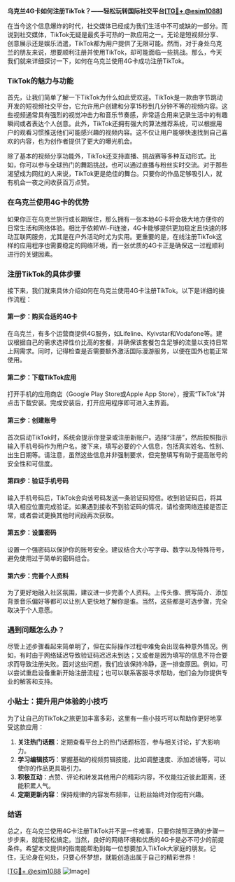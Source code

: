 **乌克兰4G卡如何注册TikTok？——轻松玩转国际社交平台[[TG💪+ @esim1088](https://t.me/s/esim1088)]**

在当今这个信息爆炸的时代，社交媒体已经成为我们生活中不可或缺的一部分。而说到社交媒体，TikTok无疑是最炙手可热的一款应用之一。无论是短视频分享、创意展示还是娱乐消遣，TikTok都为用户提供了无限可能。然而，对于身处乌克兰的朋友来说，想要顺利注册并使用TikTok，却可能面临一些挑战。那么，今天我们就来详细探讨一下，如何在乌克兰使用4G卡成功注册TikTok。

### TikTok的魅力与功能

首先，让我们简单了解一下TikTok为什么如此受欢迎。TikTok是一款由字节跳动开发的短视频社交平台，它允许用户创建和分享15秒到几分钟不等的视频内容。这些视频通常具有强烈的视觉冲击力和音乐节奏感，非常适合用来记录生活中的有趣瞬间或者表达个人创意。此外，TikTok还拥有强大的算法推荐系统，可以根据用户的观看习惯推送他们可能感兴趣的视频内容。这不仅让用户能够快速找到自己喜欢的内容，也为创作者提供了更大的曝光机会。

除了基本的视频分享功能外，TikTok还支持直播、挑战赛等多种互动形式。比如，你可以参与全球热门的舞蹈挑战，也可以通过直播与粉丝实时交流。对于那些渴望成为网红的人来说，TikTok更是绝佳的舞台。只要你的作品足够吸引人，就有机会一夜之间收获百万点赞。

### 在乌克兰使用4G卡的优势

如果你正在乌克兰旅行或长期居住，那么拥有一张本地4G卡将会极大地方便你的日常生活和网络体验。相比于依赖Wi-Fi连接，4G卡能够提供更加稳定且快速的移动互联网服务，尤其是在户外活动时尤为实用。更重要的是，在线注册TikTok这样的应用程序也需要稳定的网络环境，而一张优质的4G卡正是确保这一过程顺利进行的关键因素。

### 注册TikTok的具体步骤

接下来，我们就来具体介绍如何在乌克兰使用4G卡注册TikTok。以下是详细的操作流程：

#### 第一步：购买合适的4G卡
在乌克兰，有多个运营商提供4G服务，如Lifeline、Kyivstar和Vodafone等。建议根据自己的需求选择性价比高的套餐，并确保该套餐包含足够的流量以支持日常上网需求。同时，记得检查是否需要额外激活国际漫游服务，以便在国外也能正常使用。

#### 第二步：下载TikTok应用
打开手机的应用商店（Google Play Store或Apple App Store），搜索“TikTok”并点击下载安装。完成安装后，打开应用程序即可进入主界面。

#### 第三步：创建账号
首次启动TikTok时，系统会提示你登录或注册新账户。选择“注册”，然后按照指示输入手机号码作为用户名。接下来，填写必要的个人信息，包括真实姓名、性别、出生日期等。请注意，虽然这些信息并非强制要求，但完整填写有助于提高账号的安全性和可信度。

#### 第四步：验证手机号码
输入手机号码后，TikTok会向该号码发送一条验证码短信。收到验证码后，将其填入相应位置完成验证。如果遇到接收不到验证码的情况，请检查网络连接是否正常，或者尝试更换其他时间段再次获取。

#### 第五步：设置密码
设置一个强密码以保护你的账号安全。建议结合大小写字母、数字以及特殊符号，避免使用过于简单的密码组合。

#### 第六步：完善个人资料
为了更好地融入社区氛围，建议进一步完善个人资料。上传头像、撰写简介、添加背景音乐偏好等都可以让别人更快地了解你是谁。当然，这些都是可选步骤，完全取决于个人意愿。

### 遇到问题怎么办？

尽管上述步骤看起来简单明了，但在实际操作过程中难免会出现各种意外情况。例如，有时由于网络延迟导致验证码迟迟未到达；又或者是因为填写的信息不符合要求而导致注册失败。面对这些问题，我们应该保持冷静，逐一排查原因。例如，可以尝试重启设备重新开始注册流程；也可以联系客服寻求帮助，他们会为你提供专业的解答和支持。

### 小贴士：提升用户体验的小技巧

为了让自己的TikTok之旅更加丰富多彩，这里有一些小技巧可以帮助你更好地享受这款应用：

1. **关注热门话题**：定期查看平台上的热门话题标签，参与相关讨论，扩大影响力。
2. **学习编辑技巧**：掌握基础的视频剪辑技能，比如调整速度、添加滤镜等，可以使你的作品更具吸引力。
3. **积极互动**：点赞、评论和转发其他用户的精彩内容，不仅能拉近彼此距离，还能积累人气。
4. **定期更新内容**：保持规律的内容发布频率，让粉丝始终对你抱有兴趣。

### 结语

总之，在乌克兰使用4G卡注册TikTok并不是一件难事，只要你按照正确的步骤一步步来，就能轻松搞定。当然，良好的网络环境和优质的4G卡是必不可少的前提条件。希望本文提供的指南能帮助到每一位想要加入TikTok大家庭的朋友。记住，无论身在何处，只要心怀梦想，就能创造出属于自己的精彩世界！

[[TG💪+ @esim1088](https://t.me/s/esim1088) ![Image](https://i.postimg.cc/4NQfJmqS/Snipaste-2025-05-13-00-14-12.png)]